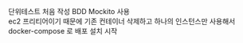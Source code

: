 단위테스트 처음 작성 BDD Mockito 사용   
ec2 프리티어이기 때문에 기존 컨테이너 삭제하고 하나의 인스턴스만 사용해서 docker-compose 로 배포 설치 시작  
